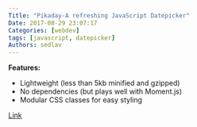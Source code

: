 ```yaml
---
Title: "Pikaday-A refreshing JavaScript Datepicker"
Date: 2017-08-29 23:07:17
Categories: [webdev]
tags: [javascript, datepicker]
Authors: sedlav
---
```


**Features:**

* Lightweight (less than 5kb minified and gzipped)
* No dependencies (but plays well with Moment.js)
* Modular CSS classes for easy styling

[Link](https://github.com/dbushell/Pikaday)
